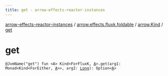 ```yaml
---
title: get - arrow-effects-reactor-instances
---
```


[arrow-effects-reactor-instances](../../index.html) / [arrow.effects.fluxk.foldable](../index.html) / [arrow.Kind](index.html) / [get](./get.html)

# get

`@JvmName("get") fun <A> Kind<ForFluxK, `[`A`](get.html#A)`>.get(arg1: Monad<Kind<ForEither, `[`A`](get.html#A)`>>, arg2: `[`Long`](https://kotlinlang.org/api/latest/jvm/stdlib/kotlin/-long/index.html)`): Option<`[`A`](get.html#A)`>`